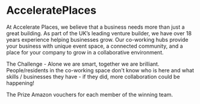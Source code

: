 # AcceleratePlaces

At Accelerate Places, we believe that a business needs more than just a great building. 
As part of the UK’s leading venture builder, we have over 18 years experience helping businesses grow. Our co-working hubs provide your business with unique event space, a connected community, and a place for your company to grow in a collaborative environment.


The Challenge - Alone we are smart, together we are brilliant.
People/residents in the co-working space don't know who is here and what skills / businesses they have - if they did, more collaboration could be happening!



The Prize
Amazon vouchers for each member of the winning team.
